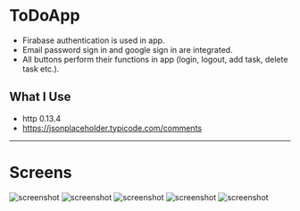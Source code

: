 # ToDoApp
- Firabase authentication is used in app. 
- Email password sign in and google sign in are integrated. 
- All buttons perform their functions in app  (login, logout, add task, delete task etc.).

## What I Use
- http 0.13.4
- https://jsonplaceholder.typicode.com/comments


****
# Screens

![screenshot](https://github.com/emrekorkmaz14/FlutterJsonExample/blob/main/ekrangörüntüleri/1.png)
![screenshot](https://github.com/emrekorkmaz14/FlutterJsonExample/blob/main/ekrangörüntüleri/2.png)
![screenshot](https://github.com/emrekorkmaz14/FlutterJsonExample/blob/main/ekrangörüntüleri/3.png)
![screenshot](https://github.com/emrekorkmaz14/FlutterJsonExample/blob/main/ekrangörüntüleri/4.png)
![screenshot](https://github.com/emrekorkmaz14/FlutterJsonExample/blob/main/ekrangörüntüleri/5.png)





